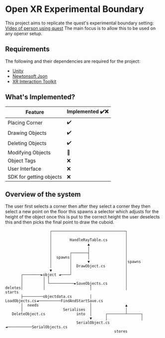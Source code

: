 ﻿# Open XR Experimental Boundary

This project aims to replicate the quest's experimental boundary setting: [Video of person using quest](https://www.youtube.com/watch?v=4t1CdmDeBhA)
The main focus is to allow this to be used on any openxr setup.

## Requirements
The following and their dependencies are required for the project:
- [Unity](https://unity.com/) 
- [Newtonsoft Json](https://docs.unity3d.com/Packages/com.unity.nuget.newtonsoft-json@2.0/manual/index.html) 
- [XR Interaction Toolkit](https://docs.unity3d.com/Packages/com.unity.xr.interaction.toolkit@2.3/manual/index.html)


## What's Implemented?

| Feature           	| Implemented ✔️❌ 	|
|-------------------	|----------------	|
| Placing Corner    	| ✔️              	|
| Drawing Objects   	| ✔️              	|
| Deleting Objects  	| ✔️              	|
| Modifying Objects 	| 🚧              	|
| Object Tags       	| ❌              	|
| User Interface    	| ❌              	|
| SDK for getting objects    	| ❌              	|


## Overview of the system

The user first selects a corner then after they select a corner they then select a new point on the floor this spawns a selector which adjusts for the height of the object once this is put to the correct height the user deselects this and then picks the final point to draw the cuboid. 

```
                    ┌─────────────────────────────────┐
                    │                                 │
                    │        HandleRayTable.cs        │
                    │                ▲                │
                    │                │                │
                    │        ┌───────┤                │
                    │  spawns│       │                │
                    │        │       ▼                │spawns
                    │        │  DrawObject.cs         │
                    ▼        │                        │
       ┌────────►object ◄────┘                        │
       │         │ │                                  │
       │         │ └───────────►SaveObjects.cs        │
deletes│         │                    │               │          starts
       ├─────────objectdata.cs        │         LoadObjects.cs◄──────────FindAndStartSave.cs
       │  needs                       │               ▲
       │                  Serialises  │               │
   DeleteObject.cs              into  │      ┌────────┴──────┐
                                      ▼      │               │
                                SerialObject.cs ◄───────────SerialObjects.cs
                                                 stores
 ```